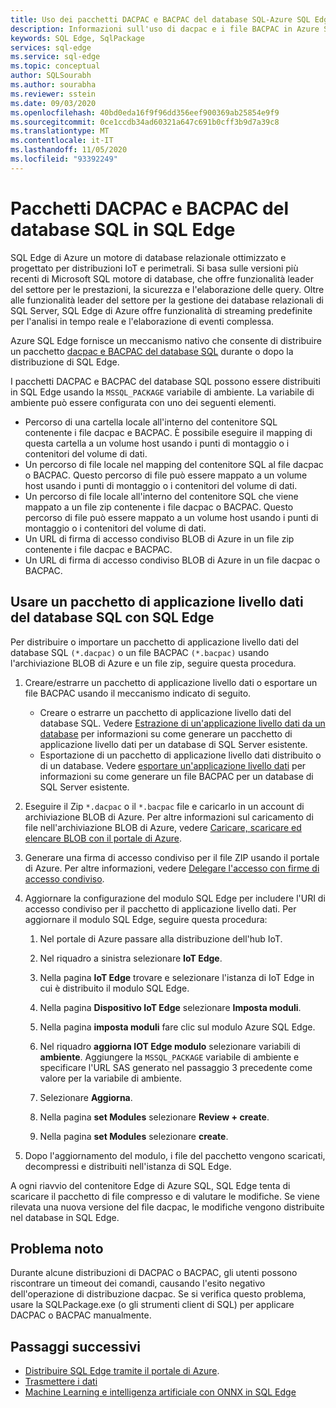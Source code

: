 ```yaml
---
title: Uso dei pacchetti DACPAC e BACPAC del database SQL-Azure SQL Edge
description: Informazioni sull'uso di dacpac e i file BACPAC in Azure SQL Edge
keywords: SQL Edge, SqlPackage
services: sql-edge
ms.service: sql-edge
ms.topic: conceptual
author: SQLSourabh
ms.author: sourabha
ms.reviewer: sstein
ms.date: 09/03/2020
ms.openlocfilehash: 40bd0eda16f9f96dd356eef900369ab25854e9f9
ms.sourcegitcommit: 0ce1ccdb34ad60321a647c691b0cff3b9d7a39c8
ms.translationtype: MT
ms.contentlocale: it-IT
ms.lasthandoff: 11/05/2020
ms.locfileid: "93392249"
---
```

# <a name="sql-database-dacpac-and-bacpac-packages-in-sql-edge"></a>Pacchetti DACPAC e BACPAC del database SQL in SQL Edge

SQL Edge di Azure un motore di database relazionale ottimizzato e progettato per distribuzioni IoT e perimetrali. Si basa sulle versioni più recenti di Microsoft SQL motore di database, che offre funzionalità leader del settore per le prestazioni, la sicurezza e l'elaborazione delle query. Oltre alle funzionalità leader del settore per la gestione dei database relazionali di SQL Server, SQL Edge di Azure offre funzionalità di streaming predefinite per l'analisi in tempo reale e l'elaborazione di eventi complessa.

Azure SQL Edge fornisce un meccanismo nativo che consente di distribuire un pacchetto [dacpac e BACPAC del database SQL](/sql/relational-databases/data-tier-applications/data-tier-applications) durante o dopo la distribuzione di SQL Edge.

I pacchetti DACPAC e BACPAC del database SQL possono essere distribuiti in SQL Edge usando la `MSSQL_PACKAGE` variabile di ambiente. La variabile di ambiente può essere configurata con uno dei seguenti elementi.  
- Percorso di una cartella locale all'interno del contenitore SQL contenente i file dacpac e BACPAC. È possibile eseguire il mapping di questa cartella a un volume host usando i punti di montaggio o i contenitori del volume di dati. 
- Un percorso di file locale nel mapping del contenitore SQL al file dacpac o BACPAC. Questo percorso di file può essere mappato a un volume host usando i punti di montaggio o i contenitori del volume di dati. 
- Un percorso di file locale all'interno del contenitore SQL che viene mappato a un file zip contenente i file dacpac o BACPAC. Questo percorso di file può essere mappato a un volume host usando i punti di montaggio o i contenitori del volume di dati. 
- Un URL di firma di accesso condiviso BLOB di Azure in un file zip contenente i file dacpac e BACPAC.
- Un URL di firma di accesso condiviso BLOB di Azure in un file dacpac o BACPAC. 

## <a name="use-a-sql-database-dac-package-with-sql-edge"></a>Usare un pacchetto di applicazione livello dati del database SQL con SQL Edge

Per distribuire o importare un pacchetto di applicazione livello dati del database SQL `(*.dacpac)` o un file BACPAC `(*.bacpac)` usando l'archiviazione BLOB di Azure e un file zip, seguire questa procedura. 

1. Creare/estrarre un pacchetto di applicazione livello dati o esportare un file BACPAC usando il meccanismo indicato di seguito. 
    - Creare o estrarre un pacchetto di applicazione livello dati del database SQL. Vedere [Estrazione di un'applicazione livello dati da un database](/sql/relational-databases/data-tier-applications/extract-a-dac-from-a-database/) per informazioni su come generare un pacchetto di applicazione livello dati per un database di SQL Server esistente.
    - Esportazione di un pacchetto di applicazione livello dati distribuito o di un database. Vedere [esportare un'applicazione livello dati](/sql/relational-databases/data-tier-applications/export-a-data-tier-application/) per informazioni su come generare un file BACPAC per un database di SQL Server esistente.

2. Eseguire il Zip `*.dacpac` o il `*.bacpac` file e caricarlo in un account di archiviazione BLOB di Azure. Per altre informazioni sul caricamento di file nell'archiviazione BLOB di Azure, vedere [Caricare, scaricare ed elencare BLOB con il portale di Azure](../storage/blobs/storage-quickstart-blobs-portal.md).

3. Generare una firma di accesso condiviso per il file ZIP usando il portale di Azure. Per altre informazioni, vedere [Delegare l'accesso con firme di accesso condiviso](../storage/common/storage-sas-overview.md).

4. Aggiornare la configurazione del modulo SQL Edge per includere l'URI di accesso condiviso per il pacchetto di applicazione livello dati. Per aggiornare il modulo SQL Edge, seguire questa procedura:

    1. Nel portale di Azure passare alla distribuzione dell'hub IoT.

    2. Nel riquadro a sinistra selezionare **IoT Edge**.

    3. Nella pagina **IoT Edge** trovare e selezionare l'istanza di IoT Edge in cui è distribuito il modulo SQL Edge.

    4. Nella pagina **Dispositivo IoT Edge** selezionare **Imposta moduli**.

    5. Nella pagina **imposta moduli** fare clic sul modulo Azure SQL Edge.

    6. Nel riquadro **aggiorna IOT Edge modulo** selezionare variabili di **ambiente**. Aggiungere la `MSSQL_PACKAGE` variabile di ambiente e specificare l'URL SAS generato nel passaggio 3 precedente come valore per la variabile di ambiente. 

    7. Selezionare **Aggiorna**.

    8. Nella pagina **set Modules** selezionare **Review + create**.

    9. Nella pagina **set Modules** selezionare **create**.

5. Dopo l'aggiornamento del modulo, i file del pacchetto vengono scaricati, decompressi e distribuiti nell'istanza di SQL Edge.

A ogni riavvio del contenitore Edge di Azure SQL, SQL Edge tenta di scaricare il pacchetto di file compresso e di valutare le modifiche. Se viene rilevata una nuova versione del file dacpac, le modifiche vengono distribuite nel database in SQL Edge.

## <a name="known-issue"></a>Problema noto

Durante alcune distribuzioni di DACPAC o BACPAC, gli utenti possono riscontrare un timeout dei comandi, causando l'esito negativo dell'operazione di distribuzione dacpac. Se si verifica questo problema, usare la SQLPackage.exe (o gli strumenti client di SQL) per applicare DACPAC o BACPAC manualmente. 

## <a name="next-steps"></a>Passaggi successivi

- [Distribuire SQL Edge tramite il portale di Azure](deploy-portal.md).
- [Trasmettere i dati](stream-data.md)
- [Machine Learning e intelligenza artificiale con ONNX in SQL Edge](onnx-overview.md)